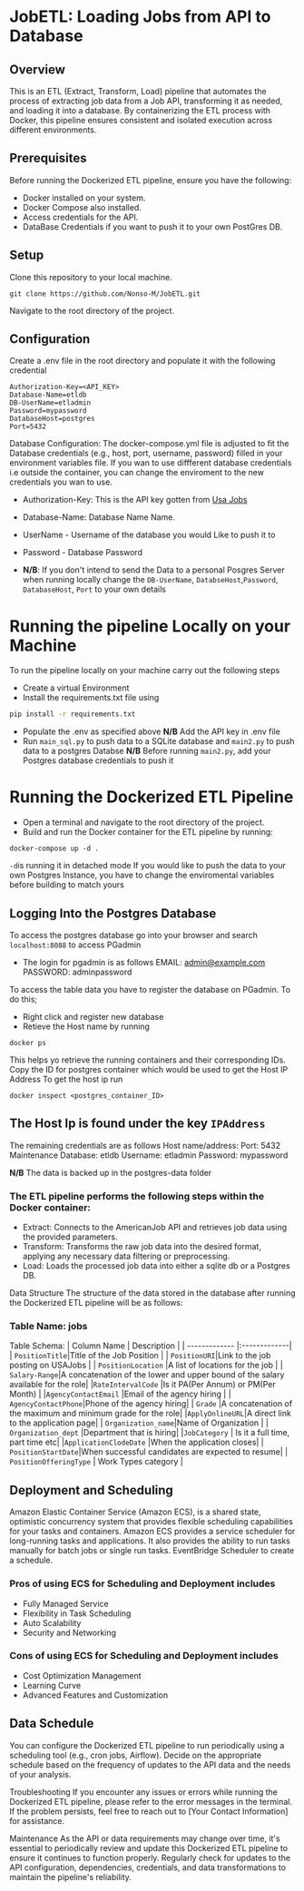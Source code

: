 
# JobETL: Loading Jobs from API to Database
## Overview
This is an ETL (Extract, Transform, Load) pipeline that automates the process of extracting job data from a Job API, transforming it as needed, and loading it into a database. By containerizing the ETL process with Docker, this pipeline ensures consistent and isolated execution across different environments.

## Prerequisites
Before running the Dockerized ETL pipeline, ensure you have the following:

- Docker installed on your system.
- Docker Compose also installed.
- Access credentials for the API.
- DataBase Credentials if you want to push it to your own PostGres DB.

## Setup
Clone this repository to your local machine.
```
git clone https://github.com/Nonso-M/JobETL.git
```
Navigate to the root directory of the project.

## Configuration
Create a .env file in the root directory and populate it with the following credential

```
Authorization-Key=<API_KEY>
Database-Name=etldb
DB-UserName=etladmin
Password=mypassword
DatabaseHost=postgres
Port=5432

```
Database Configuration: The docker-compose.yml file is adjusted to fit the  Database credentials (e.g., host, port, username, password) filled in your environment variables file. If you wan to use diffferent database credentials i.e outside the container, you can change the enviroment to the new credentials you wan to use.

- Authorization-Key: This is the API key gotten from [Usa Jobs](https://developer.usajobs.gov/APIRequest/)
- Database-Name: Database Name  Name.
- UserName - Username of the database you would Like to push it to
- Password -  Database Password

- __N/B__: If you don't intend to send the Data to a personal Posgres Server when running locally change the `DB-UserName`, `DatabseHost`,`Password`, `DatabaseHost`, `Port` to your own details

# Running the pipeline Locally on your Machine
To run the pipeline locally on your machine carry out the following steps
- Create a virtual Environment
- Install the requirements.txt file using
```bash
pip install -r requirements.txt
``` 
- Populate the .env as specified above **N/B** Add the API key in .env file
- Run `main_sql.py` to push data to a SQLite database and `main2.py` to push data to a postgres Databse
**N/B** Before running `main2.py`, add your Postgres database credentials to push it

# Running the Dockerized ETL Pipeline
- Open a terminal and navigate to the root directory of the project.
- Build and run the Docker container for the ETL pipeline by running:

```
docker-compose up -d .
```
`-d`is running it in detached mode
If you would like to push the data to your own Postgres Instance, you have to change the enviromental variables before building to match yours
## Logging Into the Postgres Database
To access the postgres database go into your browser and search `localhost:8088` to access PGadmin
- The login for pgadmin is as follows
EMAIL: admin@example.com
PASSWORD: adminpassword

To access the table data you have to register the database on PGadmin. To do this;
- Right click and register new database
- Retieve the Host name by running
```
docker ps
```
This helps yo retrieve the running containers and their corresponding IDs. Copy the ID for postgres container which would be used to get the Host IP Address
To get the host ip run
```
docker inspect <postgres_container_ID>
```
The Host Ip is found under the key `IPAddress`
----
The remaining credentials are as follows
Host name/address:  <IP gotten above>
Port: 5432
Maintenance Database: etldb
Username: etladmin
Password: mypassword

**N/B** The data is backed up in the postgres-data folder
### The ETL pipeline performs the following steps within the Docker container:

- Extract: Connects to the AmericanJob API and retrieves job data using the provided parameters.
- Transform: Transforms the raw job data into the desired format, applying any necessary data filtering or preprocessing.
- Load: Loads the processed job data into either a sqlite db or a Postgres DB.

Data Structure
The structure of the data stored in the database after running the Dockerized ETL pipeline will be as follows:

### Table Name: jobs
Table Schema:
| Column Name        | Description   |
| ------------- |:-------------|
| `PositionTitle`|Title of the Job Position |
| `PositionURI`|Link to the job posting on USAJobs |
| `PositionLocation` |A list of locations for the job     |
| `Salary-Range`|A concatenation of the lower and upper bound of the salary available for the role|
|`RateIntervalCode` |Is it PA(Per Annum) or PM(Per Month) |
|`AgencyContactEmail` |Email of the agency hiring |
| `AgencyContactPhone`|Phone of the agency hiring|
| `Grade` |A concatenation of the maximum and minimum grade for the role|
|`ApplyOnlineURL`|A direct link to the application page|
| `Organization_name`|Name of Organization |
| `Organization_dept` |Department that is hiring|
|`JobCategory`  | Is it a full time, part time etc|
|`ApplicationClodeDate` |When the application closes|
| `PositionStartDate`|When successful candidates are expected to resume|
| `PositionOfferingType` | Work Types category |

## Deployment and Scheduling
Amazon Elastic Container Service (Amazon ECS), is a shared state, optimistic concurrency system that provides flexible scheduling capabilities for your tasks and containers. Amazon ECS provides a service scheduler for long-running tasks and applications. It also provides the ability to run tasks manually for batch jobs or single run tasks.
EventBridge Scheduler to create a schedule.

### Pros of using ECS for Scheduling and Deployment includes 
- Fully Managed Service
- Flexibility in Task Scheduling
- Auto Scalability
- Security and Networking

### Cons of using ECS for Scheduling and Deployment includes 
- Cost Optimization Management
- Learning Curve
- Advanced Features and Customization

## Data Schedule
You can configure the Dockerized ETL pipeline to run periodically using a scheduling tool (e.g., cron jobs, Airflow). Decide on the appropriate schedule based on the frequency of updates to the API data and the needs of your analysis.

Troubleshooting
If you encounter any issues or errors while running the Dockerized ETL pipeline, please refer to the error messages in the terminal. If the problem persists, feel free to reach out to [Your Contact Information] for assistance.

Maintenance
As the API or data requirements may change over time, it's essential to periodically review and update this Dockerized ETL pipeline to ensure it continues to function properly. Regularly check for updates to the API configuration, dependencies, credentials, and data transformations to maintain the pipeline's reliability.


